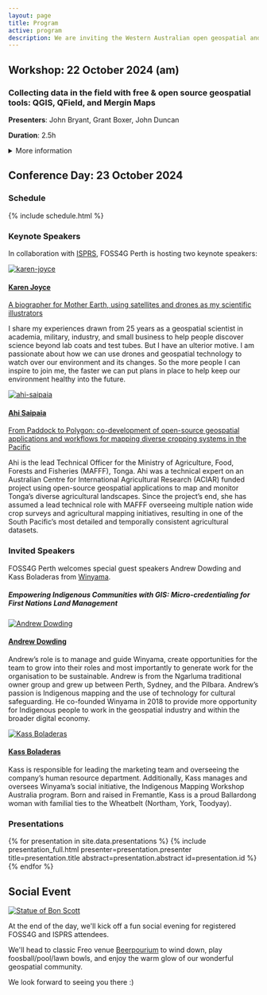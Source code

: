 ```yaml
---
layout: page
title: Program
active: program
description: We are inviting the Western Australian open geospatial and mapping community to get involved by submitting a presentation.
---
```



## Workshop: 22 October 2024 (am)

### Collecting data in the field with free & open source geospatial tools: QGIS, QField, and Mergin Maps

**Presenters**: John Bryant, Grant Boxer, John Duncan

**Duration**: 2.5h
<details>
    <summary>More information</summary>
    {% include_relative read_more/workshop.html %}
</details>

<div class="divider"></div>


## Conference Day: 23 October 2024
<h3>Schedule</h3>

{% include schedule.html %}



<div class="divider-light"></div>


<div id="keynotes" class="anchor-offset"></div>

### Keynote Speakers

In collaboration with <a href="https://www.isprs.org/tc4-symposium2024/index.html" target="_blank" rel="noreferrer">ISPRS</a>, FOSS4G Perth is hosting two keynote speakers:


<div class="grid grid-cols-2">
    <div class="speaker-container">
        <a href="https://www.linkedin.com/in/drkjoyce/" target="_blank"><img src="/assets/img/program/karen-joyce.png" class="keynote-img" alt="karen-joyce">
        <h4>Karen Joyce</h4></a>
        <a href="https://www.isprs.org/tc4-symposium2024/speakers.html" target="_blank" rel="noreferrer">A biographer for Mother Earth, using satellites and drones as my scientific illustrators</a>
        <p>I share my experiences drawn from 25 years as a geospatial scientist in academia, military, industry, and small business to help people discover science beyond lab coats and test tubes. But I have an ulterior motive. I am passionate about how we can use drones and geospatial technology to watch over our environment and its changes. So the more people I can inspire to join me, the faster we can put plans in place to help keep our environment healthy into the future.
        </p>
    </div>
    <div class="speaker-container">
        <a href="https://www.linkedin.com/in/ahi-saipaia-761874207/" target="_blank"><img src="/assets/img/program/ahi-saipaia.png" class="keynote-img" alt="ahi-saipaia">
        <h4>Ahi Saipaia</h4></a>
        <a href="https://www.isprs.org/tc4-symposium2024/speakers.html" target="_blank" rel="noreferrer">From Paddock to Polygon: co-development of open-source geospatial applications and workflows for mapping diverse cropping systems in the Pacific</a>
        <p>Ahi is the lead Technical Officer for the Ministry of Agriculture, Food, Forests and Fisheries (MAFFF), Tonga. Ahi was a technical expert on an Australian Centre for International Agricultural Research (ACIAR) funded project using open-source geospatial applications to map and monitor Tonga’s diverse agricultural landscapes. Since the project’s end, she has assumed a lead technical role with MAFFF overseeing multiple nation wide crop surveys and agricultural mapping initiatives, resulting in one of the South Pacific’s most detailed and temporally consistent agricultural datasets.
        </p>
    </div>
</div>

<div class="divider-light"></div>


<div id="guests" class="anchor-offset"></div>

### Invited Speakers

<p>FOSS4G Perth welcomes special guest speakers Andrew Dowding and Kass Boladeras from <a target="_blank" href="https://www.winyama.com.au/">Winyama</a>.</p>
<h5>Empowering Indigenous Communities with GIS: Micro-credentialing for First Nations Land Management</h5>

<div class="grid grid-cols-2">
    <div class="speaker-container">
        <a href="https://www.linkedin.com/in/andrew-dowding-036aaa11/" target="_blank"><img src="/assets/img/program/andrew_dowding.webp" class="keynote-img" alt="Andrew Dowding">
        <h4>Andrew Dowding</h4></a>
        <p>
        Andrew’s role is to manage and guide Winyama, create opportunities for the team to grow into their roles and most importantly to generate work for the organisation to be sustainable. Andrew is from the Ngarluma traditional owner group and grew up between Perth, Sydney, and the Pilbara. Andrew’s passion is Indigenous mapping and the use of technology for cultural safeguarding. He co-founded Winyama in 2018 to provide more opportunity for Indigenous people to work in the geospatial industry and within the broader digital economy.
        </p>
    </div>
    <div class="speaker-container">
        <a href="https://www.linkedin.com/in/kass-boladeras/" target="_blank"><img src="/assets/img/program/kass_boladeras.webp" class="keynote-img" alt="Kass Boladeras">
        <h4>Kass Boladeras</h4></a>
        <p>
        Kass is responsible for leading the marketing team and overseeing the company’s human resource department. Additionally, Kass manages and oversees Winyama’s social initiative, the Indigenous Mapping Workshop Australia program. Born and raised in Fremantle, Kass is a proud Ballardong woman with familial ties to the Wheatbelt (Northam, York, Toodyay).
        </p>
    </div>
</div>

<div class="divider-light"></div>

<div id="main-program" class="anchor-offset"></div>

<h3>Presentations</h3>

<div id="presentations">
{% for presentation in site.data.presentations %}
    {% include presentation_full.html
        presenter=presentation.presenter
        title=presentation.title
        abstract=presentation.abstract
        id=presentation.id
    %}
{% endfor %}
</div>


<div class="divider"></div>

<div id="social" class="anchor-offset"></div>

## Social Event

<div class="social-program">
    <div>
        <a href="https://en.wikipedia.org/wiki/Bon_Scott" target="_blank"><img src="/assets/img/freo/bonscott.webp" alt="Statue of Bon Scott"></a>
    </div>
    <div>
        <p>At the end of the day, we'll kick off a fun social evening for registered FOSS4G and ISPRS attendees.</p>
        <p>We'll head to classic Freo venue <a href="https://beerpourium.com.au/" target="_blank">Beerpourium</a> to wind down, play foosball/pool/lawn bowls, and enjoy the warm glow of our wonderful geospatial community.</p>
        <p>We look forward to seeing you there :)</p>
    </div>
</div>
